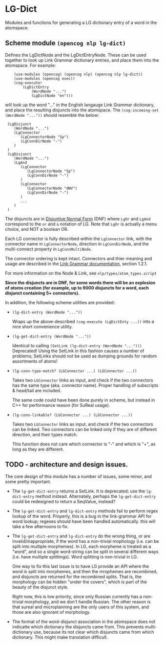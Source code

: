 # LG-Dict

Modules and functions for generating a LG dictionary entry of a word
in the atomspace.

## Scheme module `(opencog nlp lg-dict)`

Defines the LgDictNode and the LgDictEntryNode.  These can be used
together to look up Link Grammar dictionary entries, and place them
into the atomspace.  For example:

```
	(use-modules (opencog) (opencog nlp) (opencog nlp lg-dict))
	(use-modules (opencog exec))
	(cog-execute!
		(LgDictEntry
			(WordNode "...")
			(LgDictNode "en")))
```
will look up the word "..." in the English langauge Link Grammar
dictionary, and place the resulting disjuncts into the atomspace.
The `(cog-incoming-set (WordNode "..."))` should resemble the below:

  ```
   (LgDisjunct
      (WordNode "...")
      (LgConnector
         (LgConnectorNode "Sp")
         (LgConnDirNode "-")
      )
   )
   (LgDisjunct
      (WordNode "...")
      (LgAnd
         (LgConnector
            (LgConnectorNode "Sp")
            (LgConnDirNode "-")
         )
         (LgConnector
            (LgConnectorNode "dWV")
            (LgConnDirNode "-")
         )
         ...
      )
   )
  ```

The disjuncts are in [Disjuntive Normal Form](http://en.wikipedia.org/wiki/Disjunctive_normal_form) (DNF)
where `LgOr` and `LgAnd` correspond to the `or` and `&` notation of LG.
Note that `LgOr` is actually a menu choice, and NOT a boolean OR.

Each LG connector is fully described within the `LgConnector` link,
with the connector name in `LgConnectorNode`, direction in
`LgConnDirNode`, and the multi-connect property in `LgConnMultiNode`.

The connector ordering is kept intact. Connectors and thier meaning and
usage are described in the [Link Grammar documentation](http://www.abisource.com/projects/link-grammar/dict/introduction.html),
section 1.2.1.

For more information on the Node & Link, see `nlp/types/atom_types.script`

**Since the disjuncts are in DNF, for some words there will be an explosion
of atoms creation (for example, up to 9000 disjuncts for a word, each
disjunct containing 5+ connectors).**


In addition, the following scheme utilities are provided:
- `(lg-dict-entry (WordNode "..."))`

  Wraps up the above-described `(cog-execute (LgDictEnty ...))` into
  a nice short convenience utility.

- `(lg-get-dict-entry (WordNode "..."))`

  Identical to calling `(SetLink (lg-dict-entry (WordNode "...")))`
  Deprecated!  Using the SetLink in this fashion causes a number of
  problems; SetLinks should not be used as dumping grounds for random
  assortments of atoms!

- `(lg-conn-type-match? (LGConnector ...) (LGConnector ...))`

  Takes two `LGConnector` links as input, and check if the two connectors has
  the same type (aka. connector name).  Proper handling of subscripts &
  head/tail are included.

  The same code could have been done purely in scheme, but instead in C++ for
  performance reason (for SuReal usage).

- `(lg-conn-linkable? (LGConnector ...) (LGConnector ...))`

  Takes two `LGConnector` links as input, and check if the two connectors can
  be linked.  Two connectors can be linked only if they are of different
  direction, and their types match.

  This function does not care which connector is "-" and which is "+", as long
  as they are different.

## TODO - architecture and design issues.
The core design of this module has a number of issues, some minor, and
some pretty important.

* The `lg-get-dict-entry` returns a SetLink. It is deprecated; use
  the `lg-dict-entry` method instead. Alternately, perhaps the
  `lg-get-dict-entry` could be redesigned to return a SeqValue,
  instead?

* The `lg-get-dict-entry` and `lg-dict-entry` methods fail to perform
  regex lookup of the word. Properly, this is a bug in the link-grammar
  API for word lookup; regexes should have been handled automatically.
  this will take a few afternoons to fix.

* The `lg-get-dict-entry` and `lg-dict-entry` do the wrong thing, or
  are invalid/inappropriate, if the word has a non-trivial mophology
  (i.e. can be split into multiple morphemes). In LG, each morpheme
  is treated as a "word", and so a single word-string can be split
  in several different ways (i.e. have multiple splittings).  Word
  splitting is non-trivial in LG.

  One way to fix this last issue is to have LG provide an API where
  the word is split into morphemes, and then the mrophemes are
  recombined, and disjuncts are returned for the recombined splits.
  That is, the morphology can be hidden "under the covers", which is
  part of the beauty of the disjunct style.

  Right now, this is low priiority, since only Russian currently has a
  non-trivial morphology, and we don't handle Russian.  The other
  reason is that sureal and microplanning are the only users of this
  system, and those are also ignorant of morphology.

* The format of the word-disjunct association in the atomspace does not
  indicatte which dictionary the disjuncts came from. This prevents
  multi-dictionary use, because its not clear which disjuncts came from
  which dictionary. This might make translation difficult.
